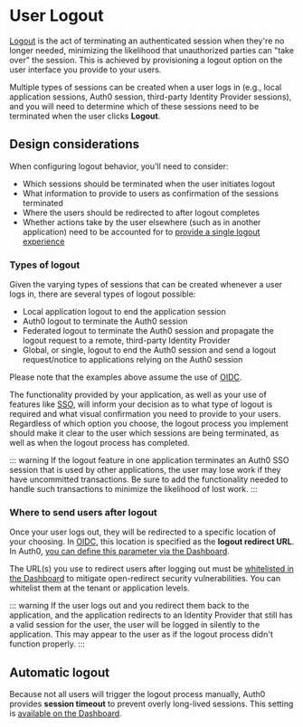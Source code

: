 # User Logout

[Logout](/logout) is the act of terminating an authenticated session when they're no longer needed, minimizing the likelihood that unauthorized parties can "take over" the session. This is achieved by provisioning a logout option on the user interface you provide to your users.

Multiple types of sessions can be created when a user logs in (e.g., local application sessions, Auth0 session, third-party Identity Provider sessions), and you will need to determine which of these sessions need to be terminated when the user clicks **Logout**.

## Design considerations

When configuring logout behavior, you'll need to consider:

* Which sessions should be terminated when the user initiates logout
* What information to provide to users as confirmation of the sessions terminated
* Where the users should be redirected to after logout completes
* Whether actions take by the user elsewhere (such as in another application) need to be accounted for to [provide a single logout experience](/logout/guides/logout-applications#single-sign-out-configuration-example)

### Types of logout

Given the varying types of sessions that can be created whenever a user logs in, there are several types of logout possible:

* Local application logout to end the application session
* Auth0 logout to terminate the Auth0 session
* Federated logout to terminate the Auth0 session and propagate the logout request to a remote, third-party Identity Provider
* Global, or single, logout to end the Auth0 session and send a logout request/notice to applications relying on the Auth0 session

Please note that the examples above assume the use of [OIDC](/protocols/oidc).

The functionality provided by your application, as well as your use of features like [SSO](/sso), will inform your decision as to what type of logout is required and what visual confirmation you need to provide to your users. Regardless of which option you choose, the logout process you implement should make it clear to the user which sessions are being terminated, as well as when the logout process has completed.

::: warning
If the logout feature in one application terminates an Auth0 SSO session that is used by other applications, the user may lose work if they have uncommitted transactions. Be sure to add the functionality needed to handle such transactions to minimize the likelihood of lost work.
:::

### Where to send users after logout

Once your user logs out, they will be redirected to a specific location of your choosing. In [OIDC](/protocols/oidc), this location is specified as the **logout redirect URL**. In Auth0, [you can define this parameter via the Dashboard](/logout/guides/redirect-users-after-logout).

The URL(s) you use to redirect users after logging out must be [whitelisted in the Dashboard](/logout#redirect-users-after-logout) to mitigate open-redirect security vulnerabilities. You can whitelist them at the tenant or application levels.

::: warning
If the user logs out and you redirect them back to the application, and the application redirects to an Identity Provider that still has a valid session for the user, the user will be logged in silently to the application. This may appear to the user as if the logout process didn't function properly.
:::

## Automatic logout

Because not all users will trigger the logout process manually, Auth0 provides **session timeout** to prevent overly long-lived sessions. This setting is [available on the Dashboard](/dashboard/dashboard-tenant-settings#session-timeout).